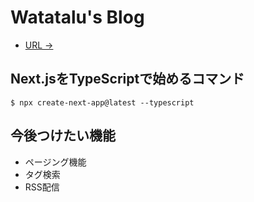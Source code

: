# Watatalu's Blog

- [URL ->]()
## Next.jsをTypeScriptで始めるコマンド

```
$ npx create-next-app@latest --typescript
```

## 今後つけたい機能

- ページング機能
- タグ検索
- RSS配信
